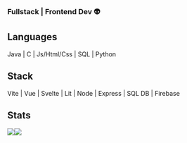 ### Fullstack | Frontend Dev :alien:

## Languages
Java | C | Js/Html/Css | SQL | Python

## Stack
Vite | Vue | Svelte | Lit | Node | Express | SQL DB | Firebase

## Stats
<div style="display:flex">
<img src="https://github-readme-stats.vercel.app/api/top-langs?username=sebbmn&theme=dark"/>
<img src="https://github-readme-stats.vercel.app/api?username=sebbmn&count_private=true&show_icons=true&theme=dark&include_all_commits=true"/>
</div>

